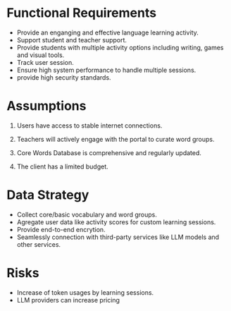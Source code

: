 # Functional Requirements

- Provide an enganging and effective language learning activity.
- Support student and teacher support.
- Provide students with multiple activity options including writing, games and visual tools.
- Track user session.
- Ensure high system performance to handle multiple sessions.
- provide high security standards.

# Assumptions

1. Users have access to stable internet connections.

2. Teachers will actively engage with the portal to curate word groups.

3. Core Words Database is comprehensive and regularly updated.

4. The client has a limited budget.

# Data Strategy

- Collect core/basic vocabulary and word groups.
- Agregate user data like activity scores for custom learning sessions.
- Provide end-to-end encrytion.
- Seamlessly connection with third-party services like LLM models and other services.

# Risks

- Increase of token usages by learning sessions.
- LLM providers can increase pricing
